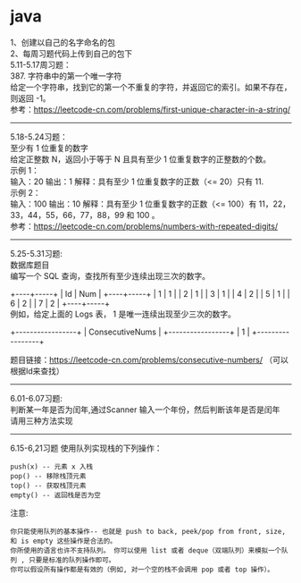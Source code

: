 # java  
1、创建以自己的名字命名的包  
2、每周习题代码上传到自己的包下  
5.11-5.17周习题：  
387. 字符串中的第一个唯一字符  
给定一个字符串，找到它的第一个不重复的字符，并返回它的索引。如果不存在，则返回 -1。  
参考：https://leetcode-cn.com/problems/first-unique-character-in-a-string/  
****
5.18-5.24习题：  
至少有 1 位重复的数字  
给定正整数 N，返回小于等于 N 且具有至少 1 位重复数字的正整数的个数。    
示例 1：  
输入：20 输出：1 解释：具有至少 1 位重复数字的正数（<= 20）只有 11.    
示例 2：  
输入：100 输出：10 解释：具有至少 1 位重复数字的正数（<= 100）有 11，22，33，44，55，66，77，88，99 和 100 。   
参考：https://leetcode-cn.com/problems/numbers-with-repeated-digits/   
**** 
5.25-5.31习题:  
数据库题目  
编写一个 SQL 查询，查找所有至少连续出现三次的数字。  

+----+-----+
| Id | Num |
+----+-----+
| 1  |  1  |
| 2  |  1  |
| 3  |  1  |
| 4  |  2  |
| 5  |  1  |
| 6  |  2  |
| 7  |  2  |
+----+-----+  
例如，给定上面的 Logs 表， 1 是唯一连续出现至少三次的数字。  

+-----------------+
| ConsecutiveNums |
+-----------------+
| 1               |
+-----------------+
  
题目链接：https://leetcode-cn.com/problems/consecutive-numbers/ （可以根据Id来查找） 
****  
6.01-6.07习题:   
判断某一年是否为闰年,通过Scanner 输入一个年份，然后判断该年是否是闰年  
请用三种方法实现
****
6.15-6,21习题
使用队列实现栈的下列操作：

	push(x) -- 元素 x 入栈
	pop() -- 移除栈顶元素
	top() -- 获取栈顶元素
	empty() -- 返回栈是否为空


注意:

	你只能使用队列的基本操作-- 也就是 push to back, peek/pop from front, size, 和 is empty 这些操作是合法的。
	你所使用的语言也许不支持队列。 你可以使用 list 或者 deque（双端队列）来模拟一个队列 , 只要是标准的队列操作即可。
	你可以假设所有操作都是有效的（例如, 对一个空的栈不会调用 pop 或者 top 操作）。

